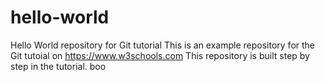 # hello-world
Hello World repository for Git tutorial
This is an example repository for the Git tutoial on https://www.w3schools.com
This repository is built step by step in the tutorial.
boo
